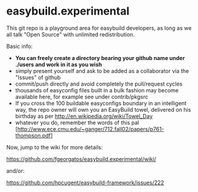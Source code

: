 easybuild.experimental
======================

This git repo is a playground area for easybuild developers, as long as we all talk "Open Source" with unlimited redistribution.

Basic info:
* **You can freely create a directory bearing your github name under ./users and work in it as you wish**
* simply present yourself and ask to be added as a collaborator via the "Issues" of github
* commit/push directly and avoid completely the pull/request cycles
* thousands of easyconfig files built in a bulk fashion may become available here, for example see under contrib/pkgsrc
* If you cross the 100 buildable easyconfigs boundary in an intelligent way,
  the repo owner will own you an EasyBuild towel, delivered on his birthday as per http://en.wikipedia.org/wiki/Towel_Day
* whatever you do, remember the words of this pal [http://www.ece.cmu.edu/~ganger/712.fall02/papers/p761-thompson.pdf]

Now, jump to the wiki for more details:

https://github.com/fgeorgatos/easybuild.experimental/wiki/

and/or: 

https://github.com/hpcugent/easybuild-framework/issues/222
